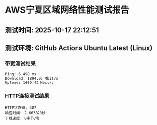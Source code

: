 # AWS宁夏区域网络性能测试报告
## 测试时间: 2025-10-17 22:12:51
## 测试环境: GitHub Actions Ubuntu Latest (Linux)

### 带宽测试结果
```
Ping: 6.498 ms
Download: 1894.66 Mbit/s
Upload: 1669.42 Mbit/s
```

### HTTP连接测试结果
```
HTTP状态码: 307
响应时间: 2.663828秒
下载速度: 0字节/秒
```

